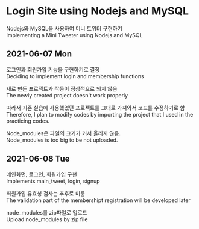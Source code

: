 # Login Site using Nodejs and MySQL

Nodejs와 MySQL을 사용하여 미니 트위터 구현하기  
Implementing a Mini Tweeter using Nodejs and MySQL  

## 2021-06-07 Mon
로그인과 회원가입 기능을 구현하기로 결정  
Deciding to implement login and membership functions  

새로 만든 프로젝트가 작동이 정상적으로 되지 않음  
The newly created project doesn't work properly  

따라서 기존 실습에 사용했었던 프로젝트를 그대로 가져와서 코드를 수정하기로 함  
Therefore, I plan to modify codes by importing the project that I used in the practicing codes.  

Node_modules은 파일의 크기가 커서 올리지 않음.  
Node_modules is too big to be not uploaded.  

## 2021-06-08 Tue
메인화면, 로그인, 회원가입 구현  
Implements main_tweet, login, signup  

회원가입 유효성 검사는 추후로 미룸  
The validation part of the membershipt registration will be developed later  

node_modules를 zip파일로 업로드  
Upload node_modules by zip file  
